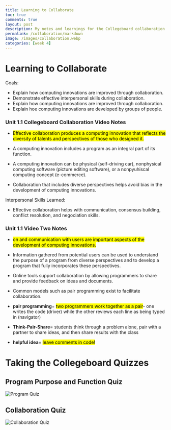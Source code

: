 ```yaml
---
title: Learning to Collaborate
toc: true
comments: true
layout: post
description: My notes and learnings for the Collegeboard collaboration videos.
permalink: /collaboration/markdown
image: /images/collaboration.webp
categories: [week 4]
---
```

# Learning to Collaborate
Goals: 
- Explain how computing innovations are improved through collaboration.
- Demonstrate effective interpersonal skills during collaboration.
- Explain how computing innovations are improved through collaboration.
- Explain hoe computing innovations are developed by groups of people.


### Unit 1.1 Collegeboard Collaboration Video Notes
- <mark>Effective collaboration produces a computing innovation that reflects the diversity of talents and perspectives of those who designed it. </mark>

- A computing innovation includes a program as an integral part of its function.

- A computing innovation can be physical (self-driving car), nonphysical computing software (picture editing software), or a nonpyuhiscal computing concept (e-commerce).

- Collaboration that includes diverse perspectives helps avoid bias in the development of computing innovations.

Interpersonal Skills Learned:
- Effective collaboration helps with communication, consensus building, conflict resolution, and negociation skills.

### Unit 1.1 Video Two Notes
- <mark>on and communication with users are important aspects of the development of computing innovations.</mark>

- Information gathered from potential users can be used to understand the purpose of a program from diverse perspectives and to develop a program that fully incorporates these perspectives.

- Online tools support collaboration by allowing programmers to share and provide feedback on ideas and documents.

- Common models such as pair programming exist to facilitate collaboration.

- **pair programming**= <mark>two programmers work together as a pair</mark>- one writes the code (driver) while the other reviews each line as being typed in (navigator)

- **Think-Pair-Share**= students think through a problem alone, pair with a partner to share ideas, and then share results with the class

- **helpful idea**= <mark>leave comments in code!</mark>


# Taking the Collegeboard Quizzes
## Program Purpose and Function Quiz
![Program Quiz]({{site.baseurl}}/images/programquiz.png)

## Collaboration Quiz
![Collaboration Quiz]({{site.baseurl}}/images/collaborationquiz.png)

